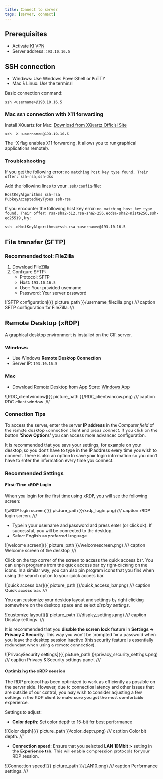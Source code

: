 ```yaml
---
title: Connect to server
tags: [server, connect]
---
```


## Prerequisites

- Activate [KI VPN](https://staff.ki.se/tools-and-support/it-and-telephony/tools-for-working-off-campus/vpn-service-ki-vpn)
- Server address: `193.10.16.5`

## SSH connection

- Windows: Use Windows PowerShell or PuTTY
- Mac & Linux: Use the terminal

Basic connection command:
  ```
  ssh <username>@193.10.16.5
  ```

### Mac ssh connection with X11 forwarding

Install XQuartz for Mac: [Download from XQuartz Official Site](https://www.xquartz.org/)

  ```
  ssh -X <username>@193.10.16.5
  ```

The -X flag enables X11 forwarding.
It allows you to run graphical applications remotely.

### Troubleshooting
If you get the following error:
`no matching host key type found. Their offer: ssh-rsa,ssh-dss`

Add the following lines to your `.ssh/config`-file:

```bash
HostKeyAlgorithms ssh-rsa
PubkeyAcceptedKeyTypes ssh-rsa
```

If you encounter the following host key error: 
`no matching host key type found. Their offer: rsa-sha2-512,rsa-sha2-256,ecdsa-sha2-nistp256,ssh-ed25519` , try:
  ```
  ssh -oHostKeyAlgorithms=+ssh-rsa <username>@193.10.16.5
  ```

## File transfer (SFTP)

### Recommended tool: FileZilla
1. Download [FileZilla](https://filezilla-project.org/)
2. Configure SFTP:
    * Protocol: SFTP
    * Host: `193.10.16.5`
    * User: Your provided username
    * Password: Your server password

![SFTP configuration]({{ picture_path }}/username_filezilla.png)
/// caption
SFTP configuration for FileZilla.
///

## Remote Desktop (xRDP)
A graphical desktop environment is installed on the CIR server. 
### Windows
- Use Windows **Remote Desktop Connection**
- Server IP: `193.10.16.5`

### Mac
- Download Remote Desktop from App Store: [Windows App](https://apps.apple.com/us/app/windows-app/id1295203466?mt=12)

![RDC_clientwindow]({{ picture_path }}/RDC_clientwindow.png)
/// caption
RDC client window.
///


### Connection Tips
To access the server, enter the server **IP address** in the *Computer field* of the remote desktop connection client and press *connect*. 
If you click on the button **‘Show Options’** you can access more advanced configuration. 

It is recommended that you save your settings, for example on your desktop, so you don’t have to type in the IP address every time you wish to connect. 
There is also an option to save your login information so you don’t have to enter the information every time you connect.

### Recommended Settings

#### First-Time xRDP Login

When you login for the first time using xRDP, you will see the following screen:

![xRDP login screen]({{ picture_path }}/xrdp_login.png)
/// caption
xRDP login screen.
///
- Type in your username and password and press enter (or click ok). If successful, you will be connected to the desktop.
- Select English as preferred language

![welcome screen]({{ picture_path }}/welcomescreen.png)
/// caption
Welcome screen of the desktop. 
///

Click on the top corner of the screen to access the quick access bar. You can unpin programs from the quick access bar by right-clicking on the icons. 
In a similar way, you can also pin program icons that you find when using the search option to your quick access bar.

![quick access bar]({{ picture_path }}/quick_access_bar.png)
/// caption
Quick access bar.
///

You can customize your desktop layout and settings by right clicking somewhere on the desktop space and select *display settings*.

![customize layout]({{ picture_path }}/display_settings.png)
/// caption
Display settings.
///

It is recommended that you **disable the screen lock** feature in **Settings -> Privacy & Security**. 
This way you won’t be prompted for a password when you leave the desktop session inactive (this security feature is essentially redundant when using a remote connection).

![PrivacySecurity settings]({{ picture_path }}/privacy_security_settings.png)
/// caption
Privacy & Security settings panel.
///

#### Optimizing the xRDP session

The RDP protocol has been optimized to work as efficiently as possible on the server side. 
However, due to connection latency and other issues that are outside of our control, you may wish to consider adjusting 
a few settings in the RDP client to make sure you get the most comfortable experience.

Settings to adjust:
- **Color depth**: Set color depth to 15-bit for best performance

![Color depth]({{ picture_path }}/color_depth.png)
/// caption
Color bit depth.
///

- **Connection speed**: Ensure that you selected **LAN 10Mbit >** setting in the **Experience tab**. This will enable compression protocols for your RDP session.

![Connection speed]({{ picture_path }}/LAN10.png)
/// caption
Performance settings.
///